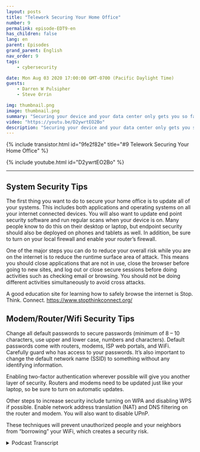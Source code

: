 ```yaml
---
layout: posts
title: "Telework Securing Your Home Office"
number: 9
permalink: episode-EDT9-en
has_children: false
lang: en
parent: Episodes
grand_parent: English
nav_order: 9
tags:
    - cybersecurity

date: Mon Aug 03 2020 17:00:00 GMT-0700 (Pacific Daylight Time)
guests:
    - Darren W Pulsipher
    - Steve Orrin

img: thumbnail.png
image: thumbnail.png
summary: "Securing your device and your data center only gets you so far. With more people working from home you need to help your employee secure their home network and work area. In this episode, Steve Orrin, Federal CTO at Intel helps Darren secure his home network. "
video: "https://youtu.be/D2ywrtEO2Bo"
description: "Securing your device and your data center only gets you so far. With more people working from home you need to help your employee secure their home network and work area. In this episode, Steve Orrin, Federal CTO at Intel helps Darren secure his home network. "
---
```


<div>
{% include transistor.html id="9fe2f82e" title="#9 Telework Securing Your Home Office" %}

{% include youtube.html id="D2ywrtEO2Bo" %}
</div>

---

## System Security Tips

The first thing you want to do to secure your home office is to update all of your systems. This includes both applications and operating systems on all your internet connected devices. You will also want to update end point security software and run regular scans when your device is on. Many people know to do this on their desktop or laptop, but endpoint security should also be deployed on phones and tablets as well. In addition, be sure to turn on your local firewall and enable your router’s firewall.

One of the major steps you can do to reduce your overall risk while you are on the internet is to reduce the runtime surface area of attack. This means you should close applications that are not in use, close the browser before going to new sites, and log out or close secure sessions before doing activities such as checking email or browsing. You should not be doing different activities simultaneously to avoid cross attacks.

A good education site for learning how to safely browse the internet is Stop. Think. Connect. https://www.stopthinkconnect.org/

## Modem/Router/Wifi Security Tips

Change all default passwords to secure passwords (minimum of 8 – 10 characters, use upper and lower case, numbers and characters). Default passwords come with routers, modems, ISP web portals, and WiFi. Carefully guard who has access to your passwords. It’s also important to change the default network name (SSID) to something without any identifying information.

Enabling two-factor authentication wherever possible will give you another layer of security. Routers and modems need to be updated just like your laptop, so be sure to turn on automatic updates.

Other steps to increase security include turning on WPA and disabling WPS if possible. Enable network address translation (NAT) and DNS filtering on the router and modem. You will also want to disable UPnP.

These techniques will prevent unauthorized people and your neighbors from “borrowing” your WiFi, which creates a security risk.



<details>
<summary> Podcast Transcript </summary>

<p></p>

</details>
